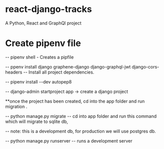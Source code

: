# react-django-tracks
A Python, React and GraphQl project 


# Create pipenv file 

-- pipenv shell - Creates a pipfile

-- ppenv install django graphene-django django-graphql-jwt django-cors-headers -- Install all project dependencies.

-- pipenv install --dev autopep8

-- django-admin startproject app -> create a django project 

 **once the project has been created, cd into the app folder and run migration .
 
 
-- python manage.py migrate -- cd into app folder and run this command which will migrate to sqlite db,

-- note: this is a development db, for production we will use postgres db.

-- python manage.py runserver -- runs a development server
